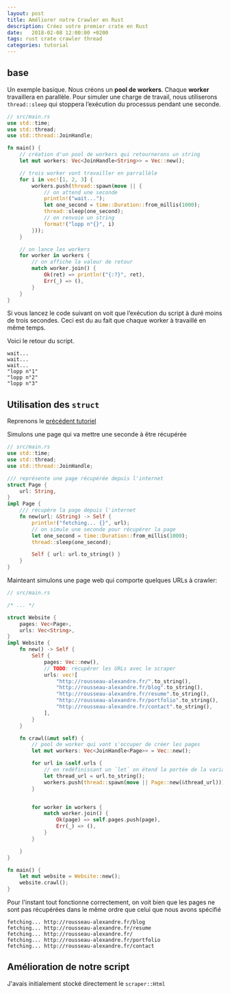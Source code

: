 ```yaml
---
layout: post
title: Améliorer notre Crawler en Rust
description: Créez votre premier crate en Rust
date:   2018-02-08 12:00:00 +0200
tags: rust crate crawler thread
categories: tutorial
---
```

## base

Un exemple basique. Nous créons un **pool de workers**. Chaque **worker** travaillera en parallèle. Pour simuler une charge de travail, nous utiliserons `thread::sleep` qui stoppera l’exécution du processus pendant une seconde.

~~~rust
// src/main.rs
use std::time;
use std::thread;
use std::thread::JoinHandle;

fn main() {
    // création d'un pool de workers qui retournerons un string
    let mut workers: Vec<JoinHandle<String>> = Vec::new();

    // trois worker vont travailler en parrallèle
    for i in vec![1, 2, 3] {
        workers.push(thread::spawn(move || {
            // on attend une seconde
            println!("wait...");
            let one_second = time::Duration::from_millis(1000);
            thread::sleep(one_second);
            // on renvoie un string
            format!("lopp n°{}", i)
        }));
    }

    // on lance les workers
    for worker in workers {
        // on affiche la valeur de retour
        match worker.join() {
            Ok(ret) => println!("{:?}", ret),
            Err(_) => (),
        }
    }
}
~~~

Si vous lancez le code suivant on voit que l’exécution du script à duré moins de trois secondes. Ceci est du au fait que chaque worker à travaillé en même temps.

Voici le retour du script.

    wait...
    wait...
    wait...
    "lopp n°1"
    "lopp n°2"
    "lopp n°3"



## Utilisation des `struct`

Reprenons le [précédent tutoriel](azaz)

Simulons une page qui va mettre une seconde à être récupérée

~~~rust
// src/main.rs
use std::time;
use std::thread;
use std::thread::JoinHandle;

/// représente une page récupérée depuis l'internet
struct Page {
    url: String,
}
impl Page {
    /// récupère la page depuis l'internet
    fn new(url: &String) -> Self {
        println!("fetching... {}", url);
        // on simule une seconde pour récupérer la page
        let one_second = time::Duration::from_millis(1000);
        thread::sleep(one_second);

        Self { url: url.to_string() }
    }
}

~~~

Mainteant simulons une page web qui comporte quelques URLs à crawler:

~~~rust
// src/main.rs

/* ... */

struct Website {
    pages: Vec<Page>,
    urls: Vec<String>,
}
impl Website {
    fn new() -> Self {
        Self {
            pages: Vec::new(),
            // TODO: récupérer les URLs avec le scraper
            urls: vec![
                "http://rousseau-alexandre.fr/".to_string(),
                "http://rousseau-alexandre.fr/blog".to_string(),
                "http://rousseau-alexandre.fr/resume".to_string(),
                "http://rousseau-alexandre.fr/portfolio".to_string(),
                "http://rousseau-alexandre.fr/contact".to_string(),
            ],
        }
    }

    fn crawl(&mut self) {
        // pool de worker qui vont s'occuper de créer les pages
        let mut workers: Vec<JoinHandle<Page>> = Vec::new();

        for url in &self.urls {
            // en redéfinissant un `let` on étend la portée de la variable
            let thread_url = url.to_string();
            workers.push(thread::spawn(move || Page::new(&thread_url)));
        }


        for worker in workers {
            match worker.join() {
                Ok(page) => self.pages.push(page),
                Err(_) => (),
            }
        }

    }
}

fn main() {
    let mut website = Website::new();
    website.crawl();
}
~~~

Pour l'instant tout fonctionne correctement, on voit bien que les pages ne sont pas récupérées dans le même ordre que celui que nous avons spécifié

    fetching... http://rousseau-alexandre.fr/blog
    fetching... http://rousseau-alexandre.fr/resume
    fetching... http://rousseau-alexandre.fr/
    fetching... http://rousseau-alexandre.fr/portfolio
    fetching... http://rousseau-alexandre.fr/contact


## Amélioration de notre script


J'avais initialement stocké directement le `scraper::Html`

[multithread_commit]: https://github.com/madeindjs/spider/commit/5f20d73651530a83b4a7a68fbb588c458e098fbf
[crawler_rust]: /2018/02/07/rust-web-spider-crate.html